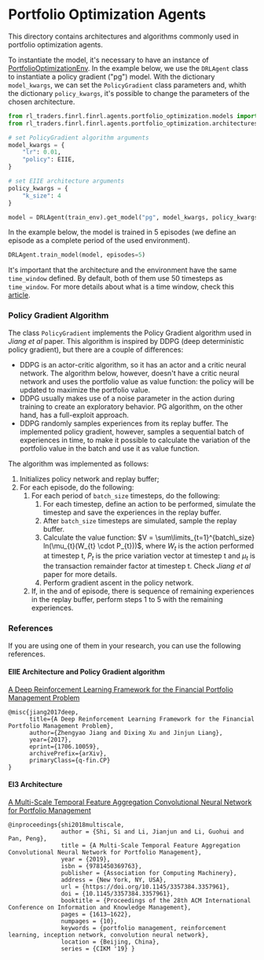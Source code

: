 # Portfolio Optimization Agents

This directory contains architectures and algorithms commonly used in portfolio optimization agents.

To instantiate the model, it's necessary to have an instance of [PortfolioOptimizationEnv](/finrl/meta/env_portfolio_optimization/). In the example below, we use the `DRLAgent` class to instantiate a policy gradient ("pg") model. With the dictionary `model_kwargs`, we can set the `PolicyGradient` class parameters and, whith the dictionary `policy_kwargs`, it's possible to change the parameters of the chosen architecture.

```python
from rl_traders.finrl.finrl.agents.portfolio_optimization.models import DRLAgent
from rl_traders.finrl.finrl.agents.portfolio_optimization.architectures import EIIE

# set PolicyGradient algorithm arguments
model_kwargs = {
    "lr": 0.01,
    "policy": EIIE,
}

# set EIIE architecture arguments
policy_kwargs = {
    "k_size": 4
}

model = DRLAgent(train_env).get_model("pg", model_kwargs, policy_kwargs)
```

In the example below, the model is trained in 5 episodes (we define an episode as a complete period of the used environment).

```python
DRLAgent.train_model(model, episodes=5)
```

It's important that the architecture and the environment have the same `time_window` defined. By default, both of them use 50 timesteps as `time_window`. For more details about what is a time window, check this [article](https://doi.org/10.5753/bwaif.2023.231144).

### Policy Gradient Algorithm

The class `PolicyGradient` implements the Policy Gradient algorithm used in *Jiang et al* paper. This algorithm is inspired by DDPG (deep deterministic policy gradient), but there are a couple of differences:
- DDPG is an actor-critic algorithm, so it has an actor and a critic neural network. The algorithm below, however, doesn't have a critic neural network and uses the portfolio value as value function: the policy will be updated to maximize the portfolio value.
- DDPG usually makes use of a noise parameter in the action during training to create an exploratory behavior. PG algorithm, on the other hand, has a full-exploit approach.
- DDPG randomly samples experiences from its replay buffer. The implemented policy gradient, however, samples a sequential batch of experiences in time, to make it possible to calculate the variation of the portfolio value in the batch and use it as value function.

The algorithm was implemented as follows:
1. Initializes policy network and replay buffer;
2. For each episode, do the following:
    1. For each period of `batch_size` timesteps, do the following:
        1. For each timestep, define an action to be performed, simulate the timestep and save the experiences in the replay buffer.
        2. After `batch_size` timesteps are simulated, sample the replay buffer.
        4. Calculate the value function: $V = \sum\limits_{t=1}^{batch\_size} ln(\mu_{t}(W_{t} \cdot P_{t}))$, where $W_{t}$ is the action performed at timestep t, $P_{t}$ is the price variation vector at timestep t and $\mu_{t}$ is the transaction remainder factor at timestep t. Check *Jiang et al* paper for more details.
        5. Perform gradient ascent in the policy network.
    2. If, in the and of episode, there is sequence of remaining experiences in the replay buffer, perform steps 1 to 5 with the remaining experiences.

### References

If you are using one of them in your research, you can use the following references.

#### EIIE Architecture and Policy Gradient algorithm

[A Deep Reinforcement Learning Framework for the Financial Portfolio Management Problem](https://doi.org/10.48550/arXiv.1706.10059)
```
@misc{jiang2017deep,
      title={A Deep Reinforcement Learning Framework for the Financial Portfolio Management Problem},
      author={Zhengyao Jiang and Dixing Xu and Jinjun Liang},
      year={2017},
      eprint={1706.10059},
      archivePrefix={arXiv},
      primaryClass={q-fin.CP}
}
```

#### EI3 Architecture

[A Multi-Scale Temporal Feature Aggregation Convolutional Neural Network for Portfolio Management](https://doi.org/10.1145/3357384.3357961)
```
@inproceedings{shi2018multiscale,
               author = {Shi, Si and Li, Jianjun and Li, Guohui and Pan, Peng},
               title = {A Multi-Scale Temporal Feature Aggregation Convolutional Neural Network for Portfolio Management},
               year = {2019},
               isbn = {9781450369763},
               publisher = {Association for Computing Machinery},
               address = {New York, NY, USA},
               url = {https://doi.org/10.1145/3357384.3357961},
               doi = {10.1145/3357384.3357961},
               booktitle = {Proceedings of the 28th ACM International Conference on Information and Knowledge Management},
               pages = {1613–1622},
               numpages = {10},
               keywords = {portfolio management, reinforcement learning, inception network, convolution neural network},
               location = {Beijing, China},
               series = {CIKM '19} }
```
